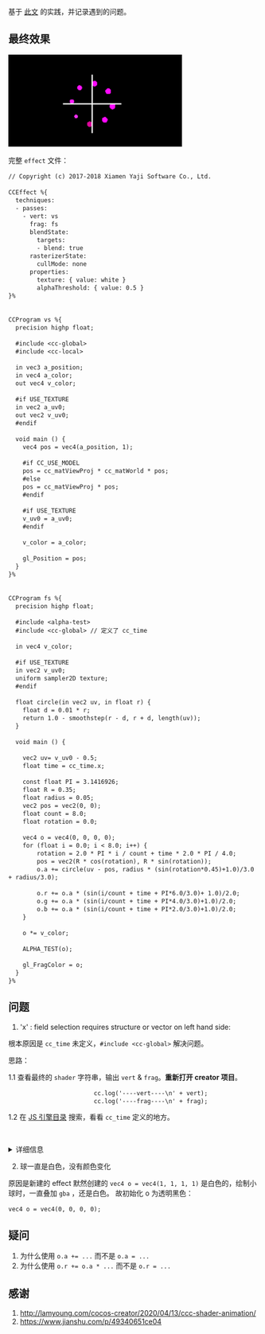 基于 [此文](http://lamyoung.com/cocos-creator/2020/04/13/ccc-shader-animation/) 的实践，并记录遇到的问题。


## 最终效果

![](./z.draw/sprite-loading.gif)

完整 `effect`  文件：

```
// Copyright (c) 2017-2018 Xiamen Yaji Software Co., Ltd.

CCEffect %{
  techniques:
  - passes:
    - vert: vs
      frag: fs
      blendState:
        targets:
        - blend: true
      rasterizerState:
        cullMode: none
      properties:
        texture: { value: white }
        alphaThreshold: { value: 0.5 }
}%


CCProgram vs %{
  precision highp float;

  #include <cc-global>
  #include <cc-local>

  in vec3 a_position;
  in vec4 a_color;
  out vec4 v_color;

  #if USE_TEXTURE
  in vec2 a_uv0;
  out vec2 v_uv0;
  #endif

  void main () {
    vec4 pos = vec4(a_position, 1);

    #if CC_USE_MODEL
    pos = cc_matViewProj * cc_matWorld * pos;
    #else
    pos = cc_matViewProj * pos;
    #endif

    #if USE_TEXTURE
    v_uv0 = a_uv0;
    #endif

    v_color = a_color;

    gl_Position = pos;
  }
}%


CCProgram fs %{
  precision highp float;

  #include <alpha-test>
  #include <cc-global> // 定义了 cc_time

  in vec4 v_color;

  #if USE_TEXTURE
  in vec2 v_uv0;
  uniform sampler2D texture;
  #endif

  float circle(in vec2 uv, in float r) {
    float d = 0.01 * r;
    return 1.0 - smoothstep(r - d, r + d, length(uv));
  }

  void main () {

    vec2 uv= v_uv0 - 0.5;
    float time = cc_time.x;

    const float PI = 3.1416926;
    float R = 0.35;
    float radius = 0.05;
    vec2 pos = vec2(0, 0);
    float count = 8.0;
    float rotation = 0.0;

    vec4 o = vec4(0, 0, 0, 0);
    for (float i = 0.0; i < 8.0; i++) {
        rotation = 2.0 * PI * i / count + time * 2.0 * PI / 4.0;
        pos = vec2(R * cos(rotation), R * sin(rotation));
        o.a += circle(uv - pos, radius * (sin(rotation*0.45)+1.0)/3.0 + radius/3.0);

        o.r += o.a * (sin(i/count + time + PI*6.0/3.0)+ 1.0)/2.0;
        o.g += o.a * (sin(i/count + time + PI*4.0/3.0)+1.0)/2.0;
        o.b += o.a * (sin(i/count + time + PI*2.0/3.0)+1.0)/2.0;
    }

    o *= v_color;

    ALPHA_TEST(o);

    gl_FragColor = o;
  }
}%

```



## 问题

1. 'x' :  field selection requires structure or vector on left hand side:

  根本原因是 `cc_time`  未定义，`#include <cc-global>` 解决问题。

  思路：

  1.1	查看最终的 `shader` 字符串，输出 `vert` & `frag`。**重新打开 creator 项目**。

  ```
                          cc.log('----vert----\n' + vert);
                          cc.log('----frag----\n' + frag);
  ```

  1.2 在 [JS 引擎目录](../base/0.folder-structure.md) 搜索，看看 `cc_time` 定义的地方。

  ​

  <details>
  <summary>详细信息</summary>

  ```
  'x' :  field selection requires structure or vector on left hand side:
    float time = cc_time.x;
    at /Applications/CocosCreator.app/Contents/Resources/engine/bin/.cache/dev/cocos2d/renderer/core/program-lib.js:247:36
    at Array.forEach (<anonymous>)
    at ProgramLib.getProgram (/Applications/CocosCreator.app/Contents/Resources/engine/bin/.cache/dev/cocos2d/renderer/core/program-lib.js:241:36)
    at ForwardRenderer._draw (/Applications/CocosCreator.app/Contents/Resources/engine/bin/.cache/dev/cocos2d/renderer/core/base-renderer.js:463:54)
    at ForwardRenderer._drawItems (/Applications/CocosCreator.app/Contents/Resources/engine/bin/.cache/dev/cocos2d/renderer/renderers/forward-renderer.js:349:38)
    at ForwardRenderer._opaqueStage (/Applications/CocosCreator.app/Contents/Resources/engine/bin/.cache/dev/cocos2d/renderer/renderers/forward-renderer.js:377:30)
    at ForwardRenderer._render (/Applications/CocosCreator.app/Contents/Resources/engine/bin/.cache/dev/cocos2d/renderer/core/base-renderer.js:384:29)
    at ForwardRenderer.render (/Applications/CocosCreator.app/Contents/Resources/engine/bin/.cache/dev/cocos2d/renderer/renderers/forward-renderer.js:155:34)
    at Function.RenderFlow.render (/Applications/CocosCreator.app/Contents/Resources/engine/bin/.cache/dev/cocos2d/core/renderer/render-flow.js:187:22)
  ```
  </details>

  2. 球一直是白色，没有颜色变化

  原因是新建的 effect 默然创建的 `vec4 o = vec4(1, 1, 1, 1)` 是白色的，绘制小球时，一直叠加 `gba` ，还是白色。
  故初始化 o 为透明黑色：

  ```
  vec4 o = vec4(0, 0, 0, 0);
  ```

## 疑问

  1. 为什么使用 `o.a += ...` 而不是 `o.a = ...`
  2. 为什么使用 `o.r += o.a * ...` 而不是 `o.r = ...`


## 感谢

  1. http://lamyoung.com/cocos-creator/2020/04/13/ccc-shader-animation/
  2. https://www.jianshu.com/p/49340651ce04